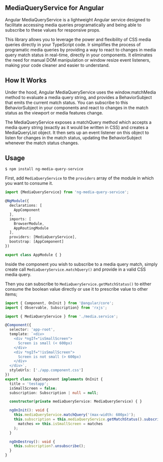 ## MediaQueryService for Angular
Angular MediaQueryService is a lightweight Angular service designed to facilitate accessing media queries programatically and being able to subscribe to these
values for responsive props.

This library allows you to leverage the power and flexibility of CSS media queries directly in your TypeScript code. Ir simplifies the process of 
programatic media queries by providing a way to react to changes in media query match status in real-time, directly in your components. It eliminates the need for manual DOM manipulation or window resize event listeners, making your code cleaner and easier to understand.


## How It Works
Under the hood, Angular MediaQueryService uses the window.matchMedia method to evaluate a media query string, and provides a BehaviorSubject that emits the current match status. You can subscribe to this BehaviorSubject in your components and react to changes in the match status as the viewport or media features change.

The MediaQueryService exposes a matchQuery method which accepts a media query string (exactly as it would be written in CSS) and creates a MediaQueryList object. It then sets up an event listener on this object to listen for changes in the match status, updating the BehaviorSubject whenever the match status changes.

## Usage

```
$ npm install ng-media-query-service
```

First, add `MediaQueryService` to the `providers` array of the module in which you want to consume it.

```typescript
import {MediaQueryService} from 'ng-media-query-service';

@NgModule({
  declarations: [
    AppComponent
  ],
  imports: [
    BrowserModule,
    AppRoutingModule
  ],
  providers: [MediaQueryService],
  bootstrap: [AppComponent]
})

export class AppModule { }
```

Inside the component you wish to subscribe to a media query match, simply create call `MediaQueryService.matchQuery()` and provide in a valid CSS media query.

Then you can subscribe to `MediaQueryService.getMatchStatus()` to either consume the boolean
value directly or use it to prescribe value to other items;

```typescript
import { Component, OnInit } from '@angular/core';
import { Observable, Subscription} from 'rxjs';

import { MediaQueryService } from './media.service';

@Component({
  selector: 'app-root',
  template: `<div>
    <div *ngIf="isSmallScreen">
      Screen is small (< 600px)
    </div>
    <div *ngIf="!isSmallScreen">
      Screen is not small (> 600px)
    </div>
  </div>`,
  styleUrls: ['./app.component.css']
})
export class AppComponent implements OnInit {
  title = 'testapp';
  isSmallScreen = false;
  subscription: Subscription | null = null;

  constructor(private mediaQueryService: MediaQueryService) { }

  ngOnInit(): void {
    this.mediaQueryService.matchQuery('(max-width: 600px)');
    this.subscription = this.mediaQueryService.getMatchStatus().subscribe(
      matches => this.isSmallScreen = matches
    );
  }

  ngOnDestroy(): void {
    this.subscription?.unsubscribe();
  }
}

```

